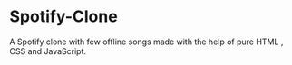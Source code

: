 # Spotify-Clone
A Spotify clone with few offline songs made with the help of pure HTML , CSS and JavaScript.
